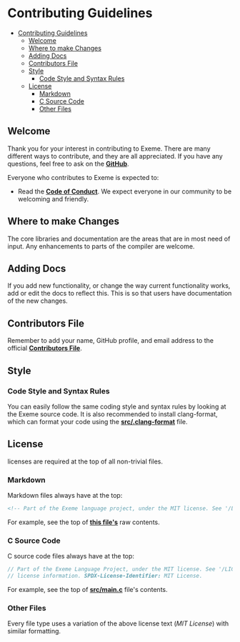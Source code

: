 <!-- Part of the Exeme language project, under the MIT license. See '/LICENSE' for license information. SPDX-License-Identifier: MIT License. -->

# Contributing Guidelines

- [Contributing Guidelines](#contributing-guidelines)
  - [Welcome](#welcome)
  - [Where to make Changes](#where-to-make-changes)
  - [Adding Docs](#adding-docs)
  - [Contributors File](#contributors-file)
  - [Style](#style)
    - [Code Style and Syntax Rules](#code-style-and-syntax-rules)
  - [License](#license)
    - [Markdown](#markdown)
    - [C Source Code](#c-source-code)
    - [Other Files](#other-files)

## Welcome

Thank you for your interest in contributing to Exeme. There are many different ways to contribute, and they are all appreciated. If you have any questions, feel free to ask on the [**GitHub**](https://github.com/exeme-project/exeme-lang/discussions).

Everyone who contributes to Exeme is expected to:

* Read the [**Code of Conduct**](https://github.com/exeme-project/exeme-lang/blob/main/CODE_OF_CONDUCT.md). We expect everyone in our community to be welcoming and friendly.

## Where to make Changes

The core libraries and documentation are the areas that are in most need of input. Any enhancements to parts of the compiler are welcome.

## Adding Docs

If you add new functionality, or change the way current functionality works, add or edit the docs to reflect this. This is so that users have documentation of the new changes.

## Contributors File

Remember to add your name, GitHub profile, and email address to the official [**Contributors File**](https://github.com/exeme-project/exeme-lang/blob/main/CONTRIBUTORS.md).

## Style

### Code Style and Syntax Rules

You can easily follow the same coding style and syntax rules by looking at the Exeme source code. It is also recommended to install clang-format, which can format your code using the [**src/.clang-format**](https://github.com/exeme-project/exeme-lang/blob/main/src/.clang-format) file.

## License

licenses are required at the top of all non-trivial files.

### Markdown

Markdown files always have at the top:

```md
<!-- Part of the Exeme language project, under the MIT license. See '/LICENSE' for license information. SPDX-License-Identifier: MIT License. -->
```

For example, see the top of [**this file's**](https://raw.githubusercontent.com/exeme-project/exeme-lang/main/CONTRIBUTING.md) raw contents.

### C Source Code

C source code files always have at the top:

``` c
// Part of the Exeme Language Project, under the MIT license. See '/LICENSE' for
// license information. SPDX-License-Identifier: MIT License.
```

For example, see the top of [**src/main.c**](https://github.com/exeme-project/exeme-lang/blob/main/src/main.c) file's contents.

### Other Files

Every file type uses a variation of the above license text (*MIT License*) with similar formatting.